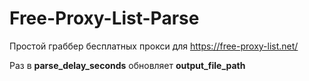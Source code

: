 # Free-Proxy-List-Parse
Простой граббер бесплатных прокси для https://free-proxy-list.net/

Раз в **parse_delay_seconds** обновляет **output_file_path**
